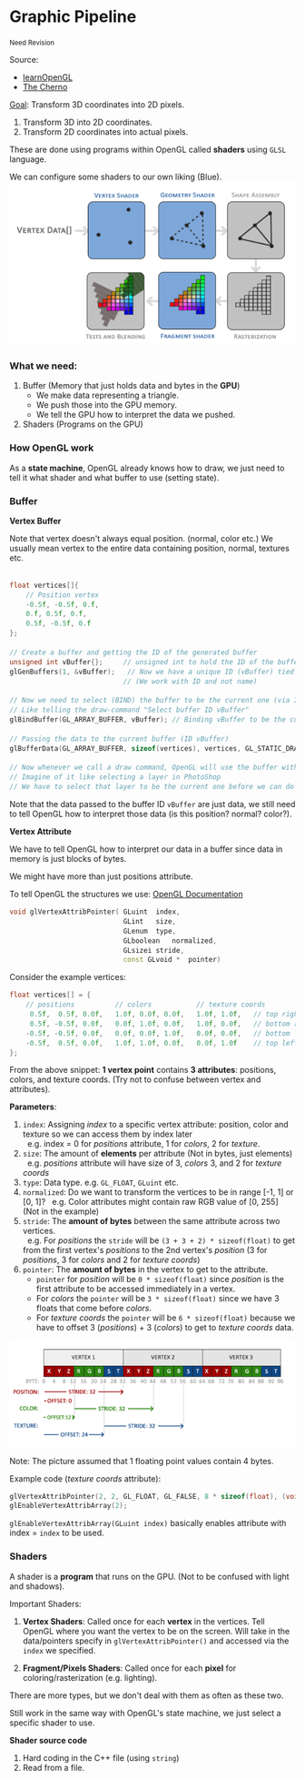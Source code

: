 # Graphic Pipeline
<small>Need Revision</small>

Source: 
* [learnOpenGL](https://learnopengl.com/Getting-started/Hello-Triangle)
* [The Cherno](https://www.youtube.com/@TheCherno)

<u>Goal</u>: Transform 3D coordinates into 2D pixels.

1. Transform 3D into 2D coordinates.
2. Transform 2D coordinates into actual pixels.

These are done using programs within OpenGL called **shaders** using `GLSL` language.

We can configure some shaders to our own liking (Blue).
![Pipeline](./img/pipeline.png)


### What we need:
1. Buffer (Memory that just holds data and bytes in the **GPU**)
    * We make data representing a triangle.
    * We push those into the GPU memory.
    * We tell the GPU how to interpret the data we pushed. 
2. Shaders (Programs on the GPU)

### How OpenGL work
As a **state machine**, OpenGL already knows how to draw, we just need to tell it what shader and what buffer to use (setting state).


### Buffer

**Vertex Buffer**

Note that vertex doesn't always equal position. (normal, color etc.)
We usually mean vertex to the entire data containing position, normal, textures etc.

```C++

float vertices[]{
    // Position vertex
    -0.5f, -0.5f, 0.f,
    0.f, 0.5f, 0.f,
    0.5f, -0.5f, 0.f
};

// Create a buffer and getting the ID of the generated buffer
unsigned int vBuffer{};     // unsigned int to hold the ID of the buffer that will be generated
glGenBuffers(1, &vBuffer);   // Now we have a unique ID (vBuffer) tied to the generated buffer here
                            // (We work with ID and not name)

// Now we need to select (BIND) the buffer to be the current one (via ID)
// Like telling the draw-command "Select buffer ID vBuffer" 
glBindBuffer(GL_ARRAY_BUFFER, vBuffer); // Binding vBuffer to be the current selected/used buffer

// Passing the data to the current buffer (ID vBuffer)
glBufferData(GL_ARRAY_BUFFER, sizeof(vertices), vertices, GL_STATIC_DRAW);

// Now whenever we call a draw command, OpenGL will use the buffer with ID vBuffer
// Imagine of it like selecting a layer in PhotoShop
// We have to select that layer to be the current one before we can do things with it (draw etc.)
```

Note that the data passed to the buffer ID `vBuffer` are just data, we still need to tell OpenGL how to interpret those data (is this position? normal? color?).

**Vertex Attribute**

We have to tell OpenGL how to interpret our data in a buffer since data in memory is just blocks of bytes.

We might have more than just positions attribute.

To tell OpenGL the structures we use: [OpenGL Documentation](https://docs.gl/gl3/glVertexAttribPointer)

```C++
void glVertexAttribPointer(	GLuint	index,
                            GLint	size,
                            GLenum	type,
                            GLboolean	normalized,
                            GLsizei	stride,
                            const GLvoid *	pointer)
```

Consider the example vertices:

```C++
float vertices[] = {
    // positions          // colors           // texture coords
     0.5f,  0.5f, 0.0f,   1.0f, 0.0f, 0.0f,   1.0f, 1.0f,   // top right (1 vertex point)
     0.5f, -0.5f, 0.0f,   0.0f, 1.0f, 0.0f,   1.0f, 0.0f,   // bottom right
    -0.5f, -0.5f, 0.0f,   0.0f, 0.0f, 1.0f,   0.0f, 0.0f,   // bottom left
    -0.5f,  0.5f, 0.0f,   1.0f, 1.0f, 0.0f,   0.0f, 1.0f    // top left 
};
```

From the above snippet: **1 vertex point** contains **3 attributes**: positions, colors, and texture coords. (Try not to confuse between vertex and attributes).

**Parameters**:
1. `index`: Assigning *index* to a specific vertex attribute: position, color and texture so we can access them by index later<br>
  e.g. index = 0 for *positions* attribute, 1 for *colors*, 2 for *texture*.
2. `size`: The amount of **elements** per attribute (Not in bytes, just elements)<br>
  e.g. *positions* attribute will have size of 3, *colors* 3, and 2 for *texture coords*
3. `type`: Data type. e.g. `GL_FLOAT`, `GLuint` etc.
4. `normalized`: Do we want to transform the vertices to be in range [-1, 1] or [0, 1]?
  e.g. Color attributes might contain raw RGB value of [0, 255] (Not in the example)
5. `stride`: The **amount of bytes** between the same attribute across two vertices. <br>
  e.g. For *positions* the `stride` will be `(3 + 3 + 2) * sizeof(float)` to get from the first vertex's *positions* to the 2nd vertex's *position* (3 for *positions*, 3 for *colors* and 2 for *texture coords*)
6. `pointer`: The **amount of bytes** in the vertex to get to the attribute. <br>
    * `pointer` for *position* will be `0 * sizeof(float)` since *position* is the first attribute to be accessed immediately in a vertex. 
    * For *colors* the `pointer` will be `3 * sizeof(float)` since we have 3 floats that come before *colors*.
    * For *texture coords* the `pointer` will be `6 * sizeof(float)` because we have to offset 3 (*positions*) + 3 (*colors*) to get to *texture coords* data. <br>

![img](./img/vertex_attribute.png)

Note: The picture assumed that 1 floating point values contain 4 bytes.

Example code (*texture coords* attribute):
```C++
glVertexAttribPointer(2, 2, GL_FLOAT, GL_FALSE, 8 * sizeof(float), (void*)(6 * sizeof(float)));
glEnableVertexAttribArray(2);  
```

`glEnableVertexAttribArray(GLuint index)` basically enables attribute with index = `index` to be used.

### Shaders

A shader is a **program** that runs on the GPU. (Not to be confused with light and shadows).

Important Shaders:

1. **Vertex Shaders**: Called once for each **vertex** in the vertices. Tell OpenGL where you want the vertex to be on the screen. Will take in the data/pointers specify in `glVertexAttribPointer()` and accessed via the `index` we specified.

2. **Fragment/Pixels Shaders**: Called once for each **pixel** for coloring/rasterization (e.g. lighting).

There are more types, but we don't deal with them as often as these two.

Still work in the same way with OpenGL's state machine, we just select a specific shader to use. 

**Shader source code**
1. Hard coding in the C++ file (using `string`)
2. Read from a file.
